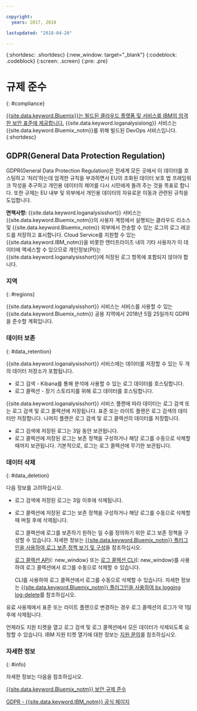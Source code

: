```yaml
---

copyright:
  years: 2017, 2018

lastupdated: "2018-04-20"

---
```



{:shortdesc: .shortdesc}
{:new_window: target="_blank"}
{:codeblock: .codeblock}
{:screen: .screen}
{:pre: .pre}


# 규제 준수
{: #compliance}

[{{site.data.keyword.Bluemix}}는 빌드된 클라우드 플랫폼 및 서비스를 IBM의 엄격한 보안 표준에 제공합니다.](/docs/security/compliance.html#compliance) {{site.data.keyword.loganalysislong}} 서비스는 {{site.data.keyword.Bluemix_notm}}를 위해 빌드된 DevOps 서비스입니다.
{:shortdesc}


## GDPR(General Data Protection Regulation)

GDPR(General Data Protection Regulation)은 전세계 모든 곳에서 이 데이터를 호스팅하고 ‘처리’하는데 엄격한 규칙을 부과하면서 EU의 조화된 데이터 보호 법 프레임워크 작성을 추구하고 개인용 데이터의 제어를 다시 시민에게 돌려 주는 것을 목표로 합니다. 또한 규제는 EU 내부 및 외부에서 개인용 데이터의 자유로운 이동과 관련된 규칙을 도입합니다.  

**면책사항:** {{site.data.keyword.loganalysisshort}} 서비스는 {{site.data.keyword.Bluemix_notm}}의 사용자 계정에서 실행되는 클라우드 리소스 및 {{site.data.keyword.Bluemix_notm}} 외부에서 전송할 수 있는 로그의 로그 레코드를 저장하고 표시합니다. Cloud Service를 지원할 수 있는 {{site.data.keyword.IBM_notm}}을 비롯한 엔터프라이즈 내의 기타 사용자가 이 데이터에 액세스할 수 있으므로 개인정보(PI)는 {{site.data.keyword.loganalysisshort}}에 저장된 로그 항목에 포함되지 않아야 합니다. 

### 지역
{: #regions}

{{site.data.keyword.loganalysisshort}} 서비스는 서비스를 사용할 수 있는 {{site.data.keyword.Bluemix_notm}} 공용 지역에서 2018년 5월 25일까지 GDPR을 준수할 계획입니다. 


### 데이터 보존
{: #data_retention}

{{site.data.keyword.loganalysisshort}} 서비스에는 데이터를 저장할 수 있는 두 개의 데이터 저장소가 포함됩니다.  

* 로그 검색 - Kibana를 통해 분석에 사용할 수 있는 로그 데이터를 호스팅합니다.
* 로그 콜렉션 - 장기 스토리지를 위해 로그 데이터를 호스팅합니다.

{{site.data.keyword.loganalysisshort}} 서비스 플랜에 따라 데이터는 로그 검색 또는 로그 검색 및 로그 콜렉션에 저장됩니다. 표준 또는 라이트 플랜은 로그 검색의 데이터만 저장합니다. 나머지 플랜은 로그 검색 및 로그 콜렉션의 데이터를 저장합니다.

* 로그 검색에 저장된 로그는 3일 동안 보관됩니다. 
* 로그 콜렉션에 저장된 로그는 보존 정책을 구성하거나 해당 로그를 수동으로 삭제할 때까지 보관됩니다. 기본적으로, 로그는 로그 콜렉션에 무기한 보관됩니다. 



### 데이터 삭제
{: #data_deletion}

다음 정보를 고려하십시오.

* 로그 검색에 저장된 로그는 3일 이후에 삭제됩니다.

* 로그 콜렉션에 저장된 로그는 보존 정책을 구성하거나 해당 로그를 수동으로 삭제할 때 며칠 후에 삭제됩니다.  

    로그 콜렉션에 로그를 보존하기 원하는 일 수를 정의하기 위한 로그 보존 정책을 구성할 수 있습니다. 자세한 정보는 [{{site.data.keyword.Bluemix_notm}} 플러그인을 사용하여 로그 보존 정책 보기 및 구성](/docs/services/CloudLogAnalysis/how-to/manage-logs/configuring_retention_policy_cloud.html#configuring_retention_policy)을 참조하십시오.

    [로그 콜렉션 API](https://console.bluemix.net/apidocs/948-ibm-cloud-log-collection-api?&language=node&env_id=ibm%3Ayp%3Aus-south#introduction){: new_window} 또는 [로그 콜렉션 CLI](/docs/services/CloudLogAnalysis/reference/log_analysis_cli_cloud.html#log_analysis_cli){: new_window}를 사용하여 로그 콜렉션에서 로그를 수동으로 삭제할 수 있습니다. 

    CLI를 사용하여 로그 콜렉션에서 로그를 수동으로 삭제할 수 있습니다. 자세한 정보는 [{{site.data.keyword.Bluemix_notm}} 플러그인을 사용하여 bx logging log-delete](/docs/services/CloudLogAnalysis/how-to/manage-logs/deleting_logs_cloud.html#deleting_logs)를 참조하십시오.


유료 사용제에서 표준 또는 라이트 플랜으로 변경하는 경우 로그 콜렉션의 로그가 약 1일 후에 삭제됩니다. 

언제라도 지원 티켓을 열고 로그 검색 및 로그 콜렉션에서 모든 데이터가 삭제되도록 요청할 수 있습니다. IBM 지원 티켓 열기에 대한 정보는 [지원 문의](https://www.{DomainName}/docs/support/index.html#contacting-support)를 참조하십시오.



### 자세한 정보
{: #info}

자세한 정보는 다음을 참조하십시오.

[{{site.data.keyword.Bluemix_notm}} 보안 규제 준수](/docs/security/compliance.html#compliance)

[GDPR - {{site.data.keyword.IBM_notm}} 공식 페이지](https://www.ibm.com/data-responsibility/gdpr/)



